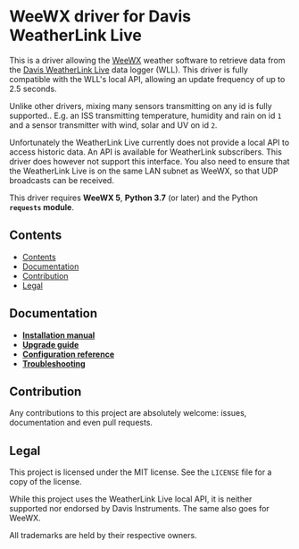 # WeeWX driver for Davis WeatherLink Live

This is a driver allowing the [WeeWX](http://www.weewx.com/) weather software to retrieve data from the [Davis WeatherLink Live](https://www.davisinstruments.com/weatherlinklive/) data logger (WLL). This driver is fully compatible with the WLL's local API, allowing an update frequency of up to 2.5 seconds.

Unlike other drivers, mixing many sensors transmitting on any id is fully supported.. E.g. an ISS transmitting temperature, humidity and rain on id `1` and a sensor transmitter with wind, solar and UV on id `2`.

Unfortunately the WeatherLink Live currently does not provide a local API to access historic data.
An API is available for WeatherLink subscribers. This driver does however not support this interface.
You also need to ensure that the WeatherLink Live is on the same LAN subnet as WeeWX, so that UDP broadcasts can be received.

This driver requires **WeeWX 5**, **Python 3.7** (or later) and the Python **`requests` module**.

## Contents

- [Contents](#contents)
- [Documentation](#documentation)
- [Contribution](#contribution)
- [Legal](#legal)


## Documentation

- [**Installation manual**](docs/installation.md)
- [**Upgrade guide**](docs/upgrading.md)
- [**Configuration reference**](docs/configuration.md)
- [**Troubleshooting**](docs/troubleshooting.md)

## Contribution

Any contributions to this project are absolutely welcome: issues, documentation and even pull requests.

## Legal

This project is licensed under the MIT license. See the `LICENSE` file for a copy of the license.

While this project uses the WeatherLink Live local API, it is neither supported nor endorsed by Davis Instruments. The same also goes for WeeWX.

All trademarks are held by their respective owners.
